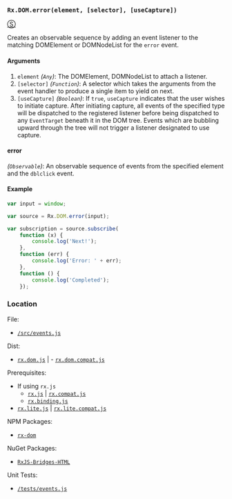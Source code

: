 ### `Rx.DOM.error(element, [selector], [useCapture])`
[&#x24C8;](https://github.com/Reactive-Extensions/RxJS-DOM/blob/master/src/events.js "View in source")

Creates an observable sequence by adding an event listener to the matching DOMElement or DOMNodeList for the `error` event.

#### Arguments
1. `element` *(`Any`)*: The DOMElement, DOMNodeList to attach a listener.
2. `[selector]` *(`Function`)*: A selector which takes the arguments from the event handler to produce a single item to yield on next.
3. `[useCapture]` *(`Boolean`)*: If `true`, `useCapture` indicates that the user wishes to initiate capture. After initiating capture, all events of the specified type will be dispatched to the registered listener before being dispatched to any `EventTarget` beneath it in the DOM tree. Events which are bubbling upward through the tree will not trigger a listener designated to use capture.

#### error
*(`Observable`)*: An observable sequence of events from the specified element and the `dblclick` event.

#### Example

```js
var input = window;

var source = Rx.DOM.error(input);

var subscription = source.subscribe(
    function (x) {
        console.log('Next!');
    },
    function (err) {
        console.log('Error: ' + err);
    },
    function () {
        console.log('Completed');
    });
```

### Location

File:
- [`/src/events.js`](https://github.com/Reactive-Extensions/RxJS-DOM/blob/master/src/events.js)

Dist:
- [`rx.dom.js`](https://github.com/Reactive-Extensions/RxJS-DOM/blob/master/dist/rx.dom.js) | - [`rx.dom.compat.js`](https://github.com/Reactive-Extensions/RxJS-DOM/blob/master/dist/rx.dom.compat.js)

Prerequisites:
- If using `rx.js`
  - [`rx.js`](https://github.com/Reactive-Extensions/RxJS/blob/master/dist/rx.js) | [`rx.compat.js`](https://github.com/Reactive-Extensions/RxJS/blob/master/dist/rx.compat.js)
  - [`rx.binding.js`](https://github.com/Reactive-Extensions/RxJS/blob/master/dist/rx.binding.js)
- [`rx.lite.js`](https://github.com/Reactive-Extensions/RxJS/blob/master/rx.lite.js) | [`rx.lite.compat.js`](https://github.com/Reactive-Extensions/RxJS/blob/master/rx.lite.compat.js)

NPM Packages:
- [`rx-dom`](https://preview.npmjs.com/package/rx-dom)

NuGet Packages:
- [`RxJS-Bridges-HTML`](http://www.nuget.org/packages/RxJS-Bridges-HTML/)

Unit Tests:
- [`/tests/events.js`](https://github.com/Reactive-Extensions/RxJS-DOM/blob/master/tests/events.js)
